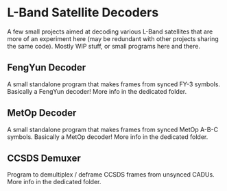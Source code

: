# L-Band Satellite Decoders

A few small projects aimed at decoding various L-Band satellites that are more of an experiment here (may be redundant with other projects sharing the same code).
Mostly WIP stuff, or small programs here and there.

## FengYun Decoder

A small standalone program that makes frames from synced FY-3 symbols. Basically a FengYun decoder!
More info in the dedicated folder.

## MetOp Decoder

A small standalone program that makes frames from synced MetOp A-B-C symbols. Basically a MetOp decoder!
More info in the dedicated folder.

## CCSDS Demuxer

Program to demultiplex / deframe CCSDS frames from unsynced CADUs.
More info in the dedicated folder.
